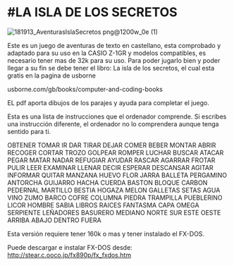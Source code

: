 # #LA ISLA DE LOS SECRETOS

![181913_AventurasIslaSecretos png@1200w_0e (1)](https://github.com/user-attachments/assets/9f8ac0ae-6eec-442a-8cb9-7e3a293b141e)

Este es un juego de aventuras de texto en castellano, esta comprobado y adaptado para su uso en la CASIO Z-1GR y modelos compatibles, es necesario tener mas de 32k para su uso. Para poder jugarlo bien y poder llegar a su fin se debe tener el libro:
La isla de los secretos, el cual esta gratis en la pagina de usborne

usborne.com/gb/books/computer-and-coding-books

EL pdf aporta dibujos de los parajes y ayuda para completar el juego.

Esta es una lista de instrucciones que el ordenador comprende. Si escribes una instrucción diferente, el ordenador no lo comprendera aunque tenga sentido para ti.

OBTENER TOMAR IR DAR TIRAR DEJAR COMER BEBER MONTAR ABRIR RECOGER CORTAR TROZO GOLPEAR
ROMPER LUCHAR BUSCAR ATACAR PEGAR MATAR NADAR REFUGIAR AYUDAR RASCAR AGARRAR FROTAR PULIR LEER EXAMINAR LLENAR
DECIR ESPERAR DESCANSAR AGITAR INFORMAR QUITAR MANZANA HUEVO FLOR JARRA BALLETA
PERGAMINO ANTORCHA GUIJARRO HACHA CUERDA BASTON BLOQUE CARBON PEDERNAL MARTILLO BESTIA HOGAZA MELON GALLETAS
SETAS AGUA VINO ZUMO BARCO COFRE COLUMNA PIEDRA TRAMPILLA PUEBLERINO LICOR
HOMBRE SABIA LIBROS RAICES FANTASMA CAPA OMEGA SERPIENTE LEÑADORES BASURERO MEDIANO NORTE SUR ESTE OESTE ARRIBA
ABAJO DENTRO FUERA

Esta versión requiere tener 160k o mas y tener instalado el FX-DOS.

Puede descargar e instalar FX-DOS desde:
http://stear.c.ooco.jp/fx890p/fx_fxdos.htm
